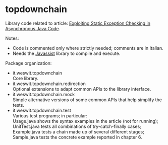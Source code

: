topdownchain
============

Library code related to article:
[Exploiting Static Exception Checking in Asynchronous Java Code](http://blog.lightstreamer.com/2014/07/exception-handling-in-asynchronous-java.html).

Notes:
- Code is commented only where strictly needed; comments are in Italian.
- Needs the [Javassist](www.javassist.org) library to compile and execute.

Package organization:

- it.weswit.topdownchain<br>
Core library.
- it.weswit.topdownchain.redirection<br>
Optional extensions to adapt common APIs to the library interface.
- it.weswit.topdownchain.mock<br>
Simple alternative versions of some common APIs that help simplify the tests.
- it.weswit.topdownchain.test<br>
Various test programs; in particular:<br>
Usage.java shows the syntax examples in the article (not for running);<br>
UnitTest.java tests all combinations of try-catch-finally cases;<br>
Example.java tests a chain made up of several different stages;<br>
Sample.java tests the concrete example reported in chapter 6.<br>
